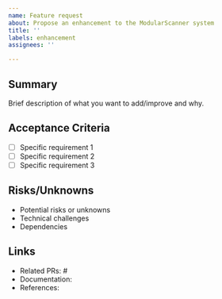 ```yaml
---
name: Feature request
about: Propose an enhancement to the ModularScanner system
title: ''
labels: enhancement
assignees: ''

---
```


## Summary
Brief description of what you want to add/improve and why.

## Acceptance Criteria
- [ ] Specific requirement 1
- [ ] Specific requirement 2
- [ ] Specific requirement 3

## Risks/Unknowns
- Potential risks or unknowns
- Technical challenges
- Dependencies

## Links
- Related PRs: #
- Documentation: 
- References: 
